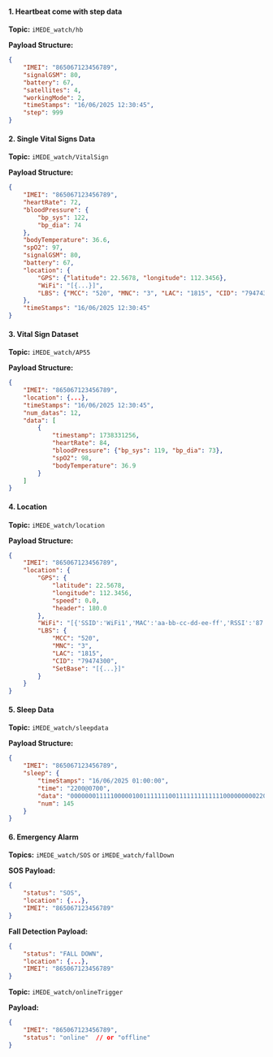#### 1. Heartbeat come with step data
**Topic:** `iMEDE_watch/hb`

**Payload Structure:**
```json
{
    "IMEI": "865067123456789",
    "signalGSM": 80,
    "battery": 67,
    "satellites": 4,
    "workingMode": 2,
    "timeStamps": "16/06/2025 12:30:45",
    "step": 999
}
```

#### 2. Single Vital Signs Data
**Topic:** `iMEDE_watch/VitalSign`

**Payload Structure:**
```json
{
    "IMEI": "865067123456789",
    "heartRate": 72,
    "bloodPressure": {
        "bp_sys": 122,
        "bp_dia": 74
    },
    "bodyTemperature": 36.6,
    "spO2": 97,
    "signalGSM": 80,
    "battery": 67,
    "location": {
        "GPS": {"latitude": 22.5678, "longitude": 112.3456},
        "WiFi": "[{...}]",
        "LBS": {"MCC": "520", "MNC": "3", "LAC": "1815", "CID": "79474300"}
    },
    "timeStamps": "16/06/2025 12:30:45"
}
```

#### 3. Vital Sign Dataset
**Topic:** `iMEDE_watch/AP55`

**Payload Structure:**
```json
{
    "IMEI": "865067123456789",
    "location": {...},
    "timeStamps": "16/06/2025 12:30:45",
    "num_datas": 12,
    "data": [
        {
            "timestamp": 1738331256,
            "heartRate": 84,
            "bloodPressure": {"bp_sys": 119, "bp_dia": 73},
            "spO2": 98,
            "bodyTemperature": 36.9
        }
    ]
}
```

#### 4. Location
**Topic:** `iMEDE_watch/location`

**Payload Structure:**
```json
{
    "IMEI": "865067123456789",
    "location": {
        "GPS": {
            "latitude": 22.5678,
            "longitude": 112.3456,
            "speed": 0.0,
            "header": 180.0
        },
        "WiFi": "[{'SSID':'WiFi1','MAC':'aa-bb-cc-dd-ee-ff','RSSI':'87'}]",
        "LBS": {
            "MCC": "520",
            "MNC": "3", 
            "LAC": "1815",
            "CID": "79474300",
            "SetBase": "[{...}]"
        }
    }
}
```

#### 5. Sleep Data
**Topic:** `iMEDE_watch/sleepdata`

**Payload Structure:**
```json
{
    "IMEI": "865067123456789",
    "sleep": {
        "timeStamps": "16/06/2025 01:00:00",
        "time": "2200@0700",
        "data": "0000000111110000010011111110011111111111110000000002200000001111111112111100111001111111211111111222111111111110110111111110110111111011112201110",
        "num": 145
    }
}
```

#### 6. Emergency Alarm 
**Topics:** `iMEDE_watch/SOS` or `iMEDE_watch/fallDown`

**SOS Payload:**
```json
{
    "status": "SOS",
    "location": {...},
    "IMEI": "865067123456789"
}
```

**Fall Detection Payload:**
```json
{
    "status": "FALL DOWN",
    "location": {...},
    "IMEI": "865067123456789"
}
```

**Topic:** `iMEDE_watch/onlineTrigger`

**Payload:**
```json
{
    "IMEI": "865067123456789",
    "status": "online"  // or "offline"
}
```